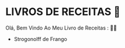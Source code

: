 # LIVROS DE RECEITAS :shallow_pan_of_food:

Olá, Bem Vindo Ao Meu Livro de Receitas :  :family_man_girl:

- Strogonolff de Frango





